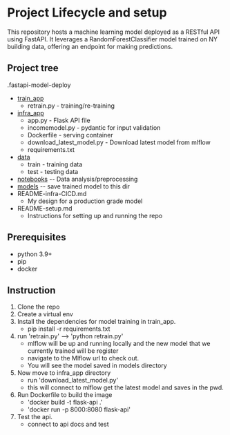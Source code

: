 # Project Lifecycle and setup

This repository hosts a machine learning model deployed as a RESTful API using FastAPI. It leverages a RandomForestClassifier model trained on NY building data, 
offering an endpoint for making predictions.

## Project tree

.fastapi-model-deploy
 * [train_app](./train_app)
   * retrain.py - training/re-training
 * [infra_app](./infra_app)
   * app.py - Flask API file
   * incomemodel.py - pydantic for input validation
   * Dockerfile - serving container
   * download_latest_model.py - Download latest model from mlflow
   * requirements.txt
 * [data](./data)
   * train - training data
   * test - testing data
 * [notebooks](./notebooks)
   -- Data analysis/preprocessing 
 * [models](./models)
   -- save trained model to this dir
 * README-infra-CICD.md
   * My design for a production grade model
 * README-setup.md
   * Instructions for setting up and running the repo
 
## Prerequisites
* python 3.9+
* pip
* docker

## Instruction 
1. Clone the repo
2. Create a virtual env
3. Install the dependencies for model training in train_app.
   * pip install -r requirements.txt
4. run 'retrain.py' --> 'python retrain.py' 
   * mlflow will be up and running locally and the new model that we currently trained will be register 
   * navigate to the Mlflow url to check out.
   * You will see the model saved in models directory
5. Now move to infra_app directory
   * run 'download_latest_model.py'
   * this will connect to mlflow get the latest model and saves in the pwd.
6. Run Dockerfile to build the image
   * 'docker build -t flask-api .'
   * 'docker run -p 8000:8080 flask-api'
7. Test the api.
   * connect to api docs and test